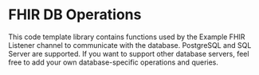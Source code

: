 # FHIR DB Operations

This code template library contains functions used by the Example FHIR Listener channel to communicate with the database. PostgreSQL and SQL Server are supported. If you want to support other database servers, feel free to add your own database-specific operations and queries.
